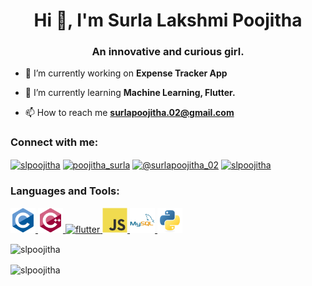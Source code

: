 <h1 align="center">Hi 👋, I'm Surla Lakshmi Poojitha</h1>
<h3 align="center">An innovative and curious girl.</h3>

- 🔭 I’m currently working on **Expense Tracker App**

- 🌱 I’m currently learning **Machine Learning, Flutter.**

- 📫 How to reach me **surlapoojitha.02@gmail.com**

<h3 align="left">Connect with me:</h3>
<p align="left">
<a href="https://linkedin.com/in/slpoojitha" target="blank"><img align="center" src="https://raw.githubusercontent.com/rahuldkjain/github-profile-readme-generator/master/src/images/icons/Social/linked-in-alt.svg" alt="slpoojitha" height="30" width="40" /></a>
<a href="https://instagram.com/poojitha_surla" target="blank"><img align="center" src="https://raw.githubusercontent.com/rahuldkjain/github-profile-readme-generator/master/src/images/icons/Social/instagram.svg" alt="poojitha_surla" height="30" width="40" /></a>
<a href="https://www.hackerrank.com/@surlapoojitha_02" target="blank"><img align="center" src="https://raw.githubusercontent.com/rahuldkjain/github-profile-readme-generator/master/src/images/icons/Social/hackerrank.svg" alt="@surlapoojitha_02" height="30" width="40" /></a>
<a href="https://www.leetcode.com/slpoojitha" target="blank"><img align="center" src="https://raw.githubusercontent.com/rahuldkjain/github-profile-readme-generator/master/src/images/icons/Social/leet-code.svg" alt="slpoojitha" height="30" width="40" /></a>
</p>

<h3 align="left">Languages and Tools:</h3>
<p align="left"> <a href="https://www.cprogramming.com/" target="_blank"> <img src="https://raw.githubusercontent.com/devicons/devicon/master/icons/c/c-original.svg" alt="c" width="40" height="40"/> </a> <a href="https://www.w3schools.com/cpp/" target="_blank"> <img src="https://raw.githubusercontent.com/devicons/devicon/master/icons/cplusplus/cplusplus-original.svg" alt="cplusplus" width="40" height="40"/> </a> <a href="https://flutter.dev" target="_blank"> <img src="https://www.vectorlogo.zone/logos/flutterio/flutterio-icon.svg" alt="flutter" width="40" height="40"/> </a> <a href="https://developer.mozilla.org/en-US/docs/Web/JavaScript" target="_blank"> <img src="https://raw.githubusercontent.com/devicons/devicon/master/icons/javascript/javascript-original.svg" alt="javascript" width="40" height="40"/> </a> <a href="https://www.mysql.com/" target="_blank"> <img src="https://raw.githubusercontent.com/devicons/devicon/master/icons/mysql/mysql-original-wordmark.svg" alt="mysql" width="40" height="40"/> </a> <a href="https://www.python.org" target="_blank"> <img src="https://raw.githubusercontent.com/devicons/devicon/master/icons/python/python-original.svg" alt="python" width="40" height="40"/> </a> </p>

<p><img align="center" src="https://github-readme-stats.vercel.app/api/top-langs?username=slpoojitha&show_icons=true&locale=en&layout=compact" alt="slpoojitha" /></p>

<p><img align="center" src="https://github-readme-streak-stats.herokuapp.com/?user=slpoojitha&" alt="slpoojitha" /></p>
